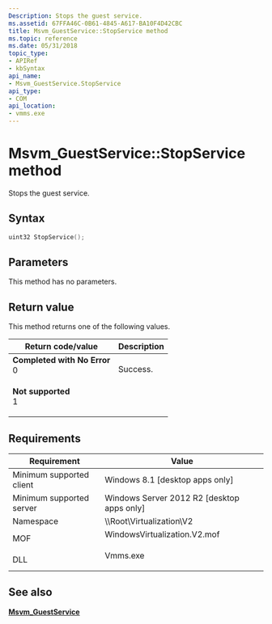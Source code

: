 ```yaml
---
Description: Stops the guest service.
ms.assetid: 67FFA46C-0B61-4845-A617-BA10F4D42CBC
title: Msvm_GuestService::StopService method
ms.topic: reference
ms.date: 05/31/2018
topic_type: 
- APIRef
- kbSyntax
api_name: 
- Msvm_GuestService.StopService
api_type: 
- COM
api_location: 
- vmms.exe
---
```


# Msvm\_GuestService::StopService method

Stops the guest service.

## Syntax


```C++
uint32 StopService();
```



## Parameters

This method has no parameters.

## Return value

This method returns one of the following values.



| Return code/value                                                                                                                                             | Description         |
|---------------------------------------------------------------------------------------------------------------------------------------------------------------|---------------------|
| <dl> <dt>**Completed with No Error**</dt> <dt>0</dt> </dl> | Success.<br/> |
| <dl> <dt>**Not supported**</dt> <dt>1</dt> </dl>           |                     |



 

## Requirements



| Requirement | Value |
|-------------------------------------|---------------------------------------------------------------------------------------------------------|
| Minimum supported client<br/> | Windows 8.1 \[desktop apps only\]<br/>                                                            |
| Minimum supported server<br/> | Windows Server 2012 R2 \[desktop apps only\]<br/>                                                 |
| Namespace<br/>                | \\\\Root\\Virtualization\\V2<br/>                                                                 |
| MOF<br/>                      | <dl> <dt>WindowsVirtualization.V2.mof</dt> </dl> |
| DLL<br/>                      | <dl> <dt>Vmms.exe</dt> </dl>                     |



## See also

<dl> <dt>

[**Msvm\_GuestService**](msvm-guestservice.md)
</dt> </dl>

 

 




